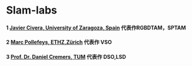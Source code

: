 # Slam-labs

#### 1 [Javier Civera, University of Zaragoza, Spain](http://webdiis.unizar.es/~jcivera/index.html) 代表作RGBDTAM，SPTAM
#### 2 [Marc Pollefeys, ETHZ,Zürich](https://cvg.ethz.ch/people/faculty/) 代表作 VSO
#### 3 [Prof. Dr. Daniel Cremers, TUM](https://vision.in.tum.de/) 代表作 DSO,LSD
